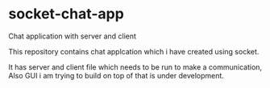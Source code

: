# socket-chat-app
Chat application with server and client

This repository contains chat applcation which i have created using socket.

It has server and client file which needs to be run to make a communication,
Also GUI i am trying to build on top of that is under development.
